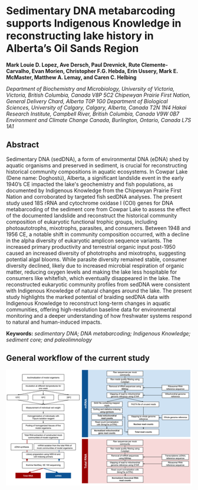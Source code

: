 # Sedimentary DNA metabarcoding supports Indigenous Knowledge in reconstructing lake history in Alberta’s Oil Sands Region

<b> Mark Louie D. Lopez, Ave Dersch, Paul Drevnick, Rute Clemente-Carvalho, Evan Morien, Christopher F.G. Hebda, Erin Ussery, Mark E. McMaster, Matthew A. Lemay, and Caren C. Helbing </b>

<i>
Department of Biochemistry and Microbiology, University of Victoria, Victoria, British Columbia, Canada V8P 5C2
Chipewyan Prairie First Nation, General Delivery Chard, Alberta T0P 1G0
Department of Biological Sciences, University of Calgary, Calgary, Alberta, Canada T2N 1N4
Hakai Research Institute, Campbell River, British Columbia, Canada V9W 0B7
Environment and Climate Change Canada, Burlington, Ontario, Canada L7S 1A1

</i>

## Abstract

Sedimentary DNA (sedDNA), a form of environmental DNA (eDNA) shed by aquatic organisms and preserved in sediment, is crucial for reconstructing historical community compositions in aquatic ecosystems. In Cowpar Lake (Dene name: Doghostú), Alberta, a significant landslide event in the early 1940’s CE impacted the lake's geochemistry and fish populations, as documented by Indigenous Knowledge from the Chipewyan Prairie First Nation and corroborated by targeted fish sedDNA analyses. The present study used 18S rRNA and cytochrome oxidase I (COI) genes for DNA metabarcoding of the sediment core from Cowpar Lake to assess the effect of the documented landslide and reconstruct the historical community composition of eukaryotic functional trophic groups, including photoautotrophs, mixotrophs, parasites, and consumers. Between 1948 and 1956 CE, a notable shift in community composition occurred, with a decline in the alpha diversity of eukaryotic amplicon sequence variants. The increased primary productivity and terrestrial organic input post-1950 caused an increased diversity of phototrophs and mixotrophs, suggesting potential algal blooms. While parasite diversity remained stable, consumer diversity declined, likely due to increased microbial respiration of organic matter, reducing oxygen levels and making the lake less hospitable for consumers like whitefish, which eventually disappeared in the lake. The reconstructed eukaryotic community profiles from sedDNA were consistent with Indigenous Knowledge of natural changes around the lake. The present study highlights the marked potential of braiding sedDNA data with Indigenous Knowledge to reconstruct long-term changes in aquatic communities, offering high-resolution baseline data for environmental monitoring and a deeper understanding of how freshwater systems respond to natural and human-induced impacts.

<b>Keywords:</b> <i> sedimentary DNA; DNA metabarcoding; Indigenous Knowledge; sediment core; and paleolimnology </i>

## General workflow of the current study

<p align="center">
<img src="https://github.com/mldlopez/Allometric-scaling-of-RNA-abundance-from-genes-to-communities/blob/master/workflow.png" width="800">
</p>
